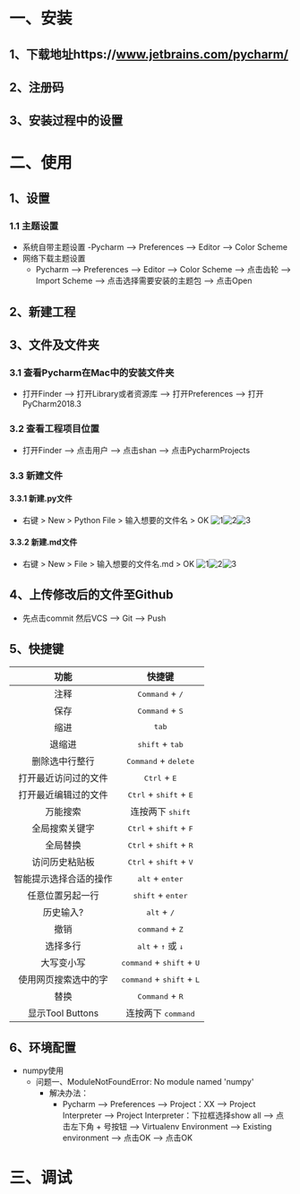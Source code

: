 # 一、安装
## 1、下载地址https://www.jetbrains.com/pycharm/
## 2、注册码
## 3、安装过程中的设置
# 二、使用
## 1、设置
### 1.1 主题设置
- 系统自带主题设置
    -Pycharm --> Preferences --> Editor --> Color Scheme 
- 网络下载主题设置
    - Pycharm --> Preferences --> Editor --> Color Scheme --> 点击齿轮 --> Import Scheme --> 点击选择需要安装的主题包 --> 点击Open
## 2、新建工程
## 3、文件及文件夹
### 3.1 查看Pycharm在Mac中的安装文件夹
- 打开Finder --> 打开Library或者资源库 --> 打开Preferences --> 打开PyCharm2018.3
### 3.2 查看工程项目位置
- 打开Finder --> 点击用户 --> 点击shan --> 点击PycharmProjects
### 3.3 新建文件
#### 3.3.1 新建.py文件
- 右键 > New > Python File > 输入想要的文件名 > OK
![1](https://raw.githubusercontent.com/Aghanim-H/Photo/master/Pycharm/Pycharm_New.png#pic_center)![2](https://raw.githubusercontent.com/Aghanim-H/Photo/master/Pycharm/Pycharm_New_Python%20File.png)![3](https://raw.githubusercontent.com/Aghanim-H/Photo/master/Pycharm/Pycharm_New_Python%20File_.png)
#### 3.3.2 新建.md文件
- 右键 > New > File > 输入想要的文件名.md > OK
![1](https://raw.githubusercontent.com/Aghanim-H/Photo/master/Pycharm/Pycharm_New.png)![2](https://raw.githubusercontent.com/Aghanim-H/Photo/master/Pycharm/Pycharm_New_File.png)![3](https://raw.githubusercontent.com/Aghanim-H/Photo/master/Pycharm/Pycharm_New_File_.png)
## 4、上传修改后的文件至Github
- 先点击commit 然后VCS --> Git --> Push
## 5、快捷键
功能|快捷键
|:----:|:----:|
注释|<kbd>Command</kbd> + <kbd>/</kbd>
保存|<kbd>Command</kbd> + <kbd>S</kbd>
缩进|<kbd>tab</kbd>
退缩进|<kbd>shift</kbd> + <kbd>tab</kbd>
删除选中行整行|<kbd>Command</kbd> + <kbd>delete</kbd>
打开最近访问过的文件|<kbd>Ctrl</kbd> + <kbd>E</kbd>
打开最近编辑过的文件|<kbd>Ctrl</kbd> + <kbd>shift</kbd> + <kbd>E</kbd>
万能搜索|连按两下 <kbd>shift</kbd>
全局搜索关键字|<kbd>Ctrl</kbd> + <kbd>shift</kbd> + <kbd>F</kbd>
全局替换|<kbd>Ctrl</kbd> + <kbd>shift</kbd> + <kbd>R</kbd>
访问历史粘贴板|<kbd>Ctrl</kbd> + <kbd>shift</kbd> + <kbd>V</kbd>
智能提示选择合适的操作|<kbd>alt</kbd> + <kbd>enter</kbd>
任意位置另起一行|<kbd>shift</kbd> + <kbd>enter</kbd>
历史输入?|<kbd>alt</kbd> + <kbd>/</kbd>
撤销|<kbd>command</kbd> + <kbd>Z</kbd>
选择多行|<kbd>alt</kbd> + <kbd>↑</kbd> 或 <kbd>↓</kbd>
大写变小写|<kbd>command</kbd> + <kbd>shift</kbd> + <kbd>U</kbd>
使用网页搜索选中的字|<kbd>command</kbd> + <kbd>shift</kbd> + <kbd>L</kbd>
替换|<kbd>Command</kbd> + <kbd>R</kbd>
显示Tool Buttons|连按两下 <kbd>command</kbd>
## 6、环境配置
- numpy使用
    - 问题一、ModuleNotFoundError: No module named 'numpy'
        - 解决办法：
            - Pycharm --> Preferences --> Project：XX --> Project Interpreter --> Project Interpreter：下拉框选择show all --> 点击左下角 + 号按钮 --> Virtualenv Environment --> Existing environment --> 点击OK --> 点击OK
# 三、调试